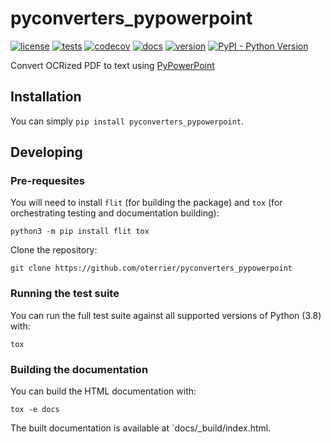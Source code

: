 # pyconverters_pypowerpoint

[![license](https://img.shields.io/github/license/oterrier/pyconverters_pypowerpoint)](https://github.com/oterrier/pyconverters_pypowerpoint/blob/master/LICENSE)
[![tests](https://github.com/oterrier/pyconverters_pypowerpoint/workflows/tests/badge.svg)](https://github.com/oterrier/pyconverters_pypowerpoint/actions?query=workflow%3Atests)
[![codecov](https://img.shields.io/codecov/c/github/oterrier/pyconverters_pypowerpoint)](https://codecov.io/gh/oterrier/pyconverters_pypowerpoint)
[![docs](https://img.shields.io/readthedocs/pyconverters_pypowerpoint)](https://pyconverters_pypowerpoint.readthedocs.io)
[![version](https://img.shields.io/pypi/v/pyconverters_pypowerpoint)](https://pypi.org/project/pyconverters_pypowerpoint/)
[![PyPI - Python Version](https://img.shields.io/pypi/pyversions/pyconverters_pypowerpoint)](https://pypi.org/project/pyconverters_pypowerpoint/)

Convert OCRized PDF to text using [PyPowerPoint](https://github.com/pypowerpoint/PyPowerPoint)

## Installation

You can simply `pip install pyconverters_pypowerpoint`.

## Developing

### Pre-requesites

You will need to install `flit` (for building the package) and `tox` (for orchestrating testing and documentation building):

```
python3 -m pip install flit tox
```

Clone the repository:

```
git clone https://github.com/oterrier/pyconverters_pypowerpoint
```

### Running the test suite

You can run the full test suite against all supported versions of Python (3.8) with:

```
tox
```

### Building the documentation

You can build the HTML documentation with:

```
tox -e docs
```

The built documentation is available at `docs/_build/index.html.
